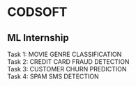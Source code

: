 # CODSOFT<br>
## ML Internship<br>
Task 1: MOVIE GENRE CLASSIFICATION<br>
Task 2: CREDIT CARD FRAUD DETECTION<br>
Task 3: CUSTOMER CHURN PREDICTION<br>
Task 4: SPAM SMS DETECTION<br>
